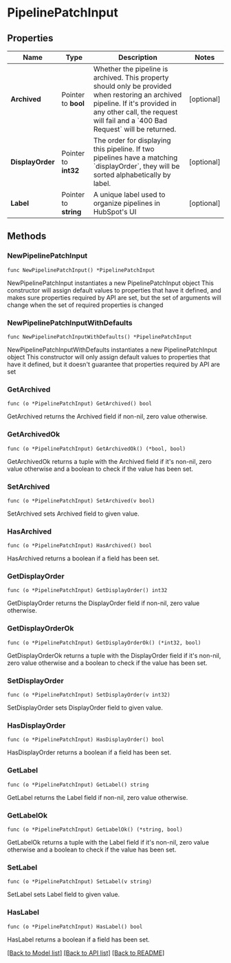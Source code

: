 # PipelinePatchInput

## Properties

Name | Type | Description | Notes
------------ | ------------- | ------------- | -------------
**Archived** | Pointer to **bool** | Whether the pipeline is archived. This property should only be provided when restoring an archived pipeline. If it&#39;s provided in any other call, the request will fail and a &#x60;400 Bad Request&#x60; will be returned. | [optional] 
**DisplayOrder** | Pointer to **int32** | The order for displaying this pipeline. If two pipelines have a matching &#x60;displayOrder&#x60;, they will be sorted alphabetically by label. | [optional] 
**Label** | Pointer to **string** | A unique label used to organize pipelines in HubSpot&#39;s UI | [optional] 

## Methods

### NewPipelinePatchInput

`func NewPipelinePatchInput() *PipelinePatchInput`

NewPipelinePatchInput instantiates a new PipelinePatchInput object
This constructor will assign default values to properties that have it defined,
and makes sure properties required by API are set, but the set of arguments
will change when the set of required properties is changed

### NewPipelinePatchInputWithDefaults

`func NewPipelinePatchInputWithDefaults() *PipelinePatchInput`

NewPipelinePatchInputWithDefaults instantiates a new PipelinePatchInput object
This constructor will only assign default values to properties that have it defined,
but it doesn't guarantee that properties required by API are set

### GetArchived

`func (o *PipelinePatchInput) GetArchived() bool`

GetArchived returns the Archived field if non-nil, zero value otherwise.

### GetArchivedOk

`func (o *PipelinePatchInput) GetArchivedOk() (*bool, bool)`

GetArchivedOk returns a tuple with the Archived field if it's non-nil, zero value otherwise
and a boolean to check if the value has been set.

### SetArchived

`func (o *PipelinePatchInput) SetArchived(v bool)`

SetArchived sets Archived field to given value.

### HasArchived

`func (o *PipelinePatchInput) HasArchived() bool`

HasArchived returns a boolean if a field has been set.

### GetDisplayOrder

`func (o *PipelinePatchInput) GetDisplayOrder() int32`

GetDisplayOrder returns the DisplayOrder field if non-nil, zero value otherwise.

### GetDisplayOrderOk

`func (o *PipelinePatchInput) GetDisplayOrderOk() (*int32, bool)`

GetDisplayOrderOk returns a tuple with the DisplayOrder field if it's non-nil, zero value otherwise
and a boolean to check if the value has been set.

### SetDisplayOrder

`func (o *PipelinePatchInput) SetDisplayOrder(v int32)`

SetDisplayOrder sets DisplayOrder field to given value.

### HasDisplayOrder

`func (o *PipelinePatchInput) HasDisplayOrder() bool`

HasDisplayOrder returns a boolean if a field has been set.

### GetLabel

`func (o *PipelinePatchInput) GetLabel() string`

GetLabel returns the Label field if non-nil, zero value otherwise.

### GetLabelOk

`func (o *PipelinePatchInput) GetLabelOk() (*string, bool)`

GetLabelOk returns a tuple with the Label field if it's non-nil, zero value otherwise
and a boolean to check if the value has been set.

### SetLabel

`func (o *PipelinePatchInput) SetLabel(v string)`

SetLabel sets Label field to given value.

### HasLabel

`func (o *PipelinePatchInput) HasLabel() bool`

HasLabel returns a boolean if a field has been set.


[[Back to Model list]](../README.md#documentation-for-models) [[Back to API list]](../README.md#documentation-for-api-endpoints) [[Back to README]](../README.md)


